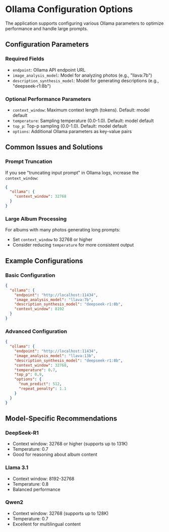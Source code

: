 # Ollama Configuration Options

The application supports configuring various Ollama parameters to optimize performance and handle large prompts.

## Configuration Parameters

### Required Fields
- `endpoint`: Ollama API endpoint URL
- `image_analysis_model`: Model for analyzing photos (e.g., "llava:7b")
- `description_synthesis_model`: Model for generating descriptions (e.g., "deepseek-r1:8b")

### Optional Performance Parameters
- `context_window`: Maximum context length (tokens). Default: model default
- `temperature`: Sampling temperature (0.0-1.0). Default: model default
- `top_p`: Top-p sampling (0.0-1.0). Default: model default
- `options`: Additional Ollama parameters as key-value pairs

## Common Issues and Solutions

### Prompt Truncation
If you see "truncating input prompt" in Ollama logs, increase the `context_window`:

```json
{
  "ollama": {
    "context_window": 32768
  }
}
```

### Large Album Processing
For albums with many photos generating long prompts:
- Set `context_window` to 32768 or higher
- Consider reducing `temperature` for more consistent output

## Example Configurations

### Basic Configuration
```json
{
  "ollama": {
    "endpoint": "http://localhost:11434",
    "image_analysis_model": "llava:7b",
    "description_synthesis_model": "deepseek-r1:8b",
    "context_window": 8192
  }
}
```

### Advanced Configuration
```json
{
  "ollama": {
    "endpoint": "http://localhost:11434",
    "image_analysis_model": "llava:13b",
    "description_synthesis_model": "deepseek-r1:8b",
    "context_window": 32768,
    "temperature": 0.7,
    "top_p": 0.9,
    "options": {
      "num_predict": 512,
      "repeat_penalty": 1.1
    }
  }
}
```

## Model-Specific Recommendations

### DeepSeek-R1
- Context window: 32768 or higher (supports up to 131K)
- Temperature: 0.7
- Good for reasoning about album content

### Llama 3.1
- Context window: 8192-32768
- Temperature: 0.8
- Balanced performance

### Qwen2
- Context window: 32768 (supports up to 128K)
- Temperature: 0.7
- Excellent for multilingual content